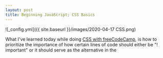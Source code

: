 ```yaml
---
layout: post
title: Beginning JavaScript; CSS Basics
---
```


![_config.yml]({{ site.baseurl }}/images/2020-04-17 CSS.png)

  What I've learned today while doing [CSS with freeCodeCamp](https://www.freecodecamp.org/learn/responsive-web-design/basic-css/), is how to prioritize the importance of how certain lines of code should either be "! important" or it should serve as the alternative in the <style> sections (h2 { font-family: Lobster, monospace;}). 
In that example, if the Lobster font is not available it would default to the monospace font. This would be quite useful if and when we want to have a more dynamic site where it can change between fonts/colors/sizes however, I'm sure with Javascript, we would be able to do that rather than to rely on a default option. 

  On terms of specifcity (importance), the lists goes like this; cascade < classes < id < inline styles < !important. 
Cascade is generally how one would list styling elements from descending order and as it descends it will take the LAST element that passes through for the specificty. Classes are these tags that you can "tag" to your elements to apply different CSS styles to it. 
  The difference between [CSS and IDs](https://css-tricks.com/the-difference-between-id-and-class/) is that ID's are simply put to be unique and elements can only have one ID and each page can only have one element with that ID. The reason why? It's because your code will not pass validation if you use the same ID on more than one element whereas you can have multiple classes and your elements can also contain as such. 
  One easy analogy to keep in mind is comparing Classes and IDS to Barcodes and Serial Numbers respectively according to Chris Coyier. Classes(Barcodes) to determine what kind of product you are describing and IDS (Serial Numbers) to individually identify that product itself in which it differentiates between other products that are within the same class. 
